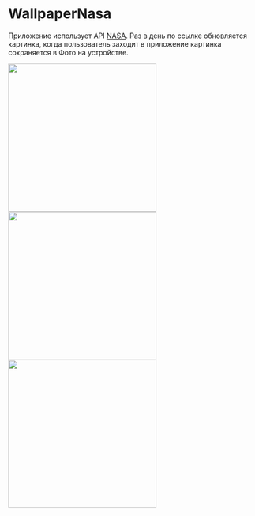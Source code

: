 # WallpaperNasa

Приложение использует API [NASA](https://api.nasa.gov). Раз в день по ссылке обновляется картинка, когда пользователь заходит в приложение картинка сохраняется в Фото на устройстве.

<img src="https://user-images.githubusercontent.com/81886542/133325354-84c28b57-f232-4dbb-8e56-4d927c2f7092.png" width="300" />
<img src="https://user-images.githubusercontent.com/81886542/133325359-1e565d6a-0fff-44ec-8245-f71b11587a8e.png" width="300" />
<img src="https://user-images.githubusercontent.com/81886542/133325361-01c5c421-b0b6-4d63-81d0-06cb5df9ce0f.png" width="300" />


